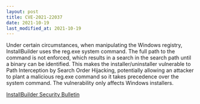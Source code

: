 ```yaml
---
layout: post
title: CVE-2021-22037
date: 2021-10-19
last_modified_at: 2021-10-19
---
```


Under certain circumstances, when manipulating the Windows registry, InstallBuilder uses the reg.exe system command. The full path to the command is not enforced, which results in a search in the search path until a binary can be identified. This makes the installer/uninstaller vulnerable to Path Interception by Search Order Hijacking, potentially allowing an attacker to plant a malicious reg.exe command so it takes precedence over the system command. The vulnerability only affects Windows installers.

[InstallBuilder Security Bulletin](https://blog.installbuilder.com/2021/10/installbuilder-2160-released.html)